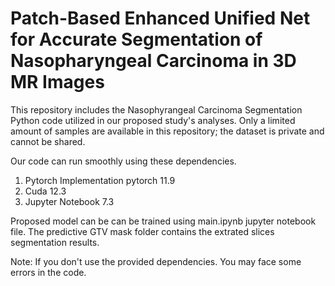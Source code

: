 # Patch-Based Enhanced Unified Net for Accurate Segmentation of Nasopharyngeal Carcinoma in 3D MR Images

This repository includes the Nasophyrangeal Carcinoma Segmentation Python code utilized in our proposed study's analyses.  Only a limited amount of samples are available in this repository; the dataset is private and cannot be shared.

Our code can run smoothly using these dependencies.
1. Pytorch Implementation pytorch 11.9
2. Cuda 12.3
3. Jupyter Notebook 7.3
   
Proposed model can be can be trained using main.ipynb jupyter notebook file. The predictive GTV mask folder contains the extrated slices segmentation results.

Note: If you don't use the provided dependencies. You may face some errors in the code.
